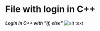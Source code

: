# File with login in C++
***Login in C++ with "if, else"***
![alt text](https://i.ytimg.com/vi/gUNVFwt1rAM/maxresdefault.jpg)
